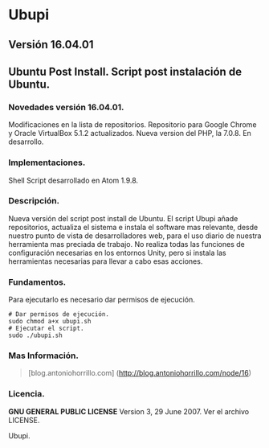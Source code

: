 # Ubupi
## Versión 16.04.01
## Ubuntu Post Install. Script post instalación de Ubuntu.

### Novedades versión 16.04.01.

Modificaciones en la lista de repositorios.
Repositorio para Google Chrome y Oracle VirtualBox 5.1.2 actualizados.
Nueva version del PHP, la 7.0.8.
En desarrollo.

### Implementaciones.

Shell Script desarrollado en Atom 1.9.8.

### Descripción.

Nueva versión del script post install de Ubuntu. El script Ubupi añade repositorios, actualiza el sistema e instala el software mas relevante, desde nuestro punto de vista de desarrolladores web, para el uso diario de nuestra herramienta mas preciada de trabajo. No realiza todas las funciones de configuración necesarias en los entornos Unity, pero si instala las herramientas necesarias para llevar a cabo esas acciones.

### Fundamentos.

Para ejecutarlo es necesario dar permisos de ejecución.

```
# Dar permisos de ejecución.
sudo chmod a+x ubupi.sh
# Ejecutar el script.
sudo ./ubupi.sh
```

### Mas Información.


> [blog.antoniohorrillo.com] (http://blog.antoniohorrillo.com/node/16)

### Licencia.

**GNU GENERAL PUBLIC LICENSE** Version 3, 29 June 2007. Ver el archivo LICENSE.

Ubupi.
